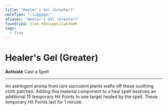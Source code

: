 ```yaml
---
title: "Healer's Gel (Greater)"
noteType: ":luggage:"
aliases: "Healer's Gel (Greater)"
foundryId: Item.XEmiwpWc21aA3GmM
tags:
  - Item
---
```


# Healer's Gel (Greater)

**Activate** Cast a Spell

* * *

An astringent aroma from rare succulent plants wafts off these soothing cloth patches. Adding this material component to a heal spell bestows an additional 15 temporary Hit Points to one target healed by the spell. These temporary Hit Points last for 1 minute.


